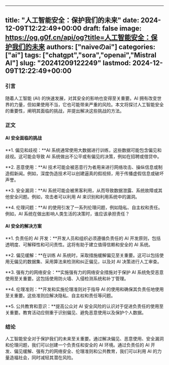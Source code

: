 
---
title: "人工智能安全：保护我们的未来"
date: 2024-12-09T12:22:49+00:00
draft: false
image: https://og.g0f.cn/api/og?title=人工智能安全：保护我们的未来
authors: ["naiveのai"]
categories: ["ai"]
tags: ["chatgpt","sora","openai","Mistral AI"]
slug: "20241209122249"
lastmod: 2024-12-09T12:22:49+00:00
---
### 引言

随着人工智能 (AI) 的快速发展，对其安全的影响也变得至关重要。AI 拥有改变世界的力量，但如果使用不当，它也可能带来严重的风险。本文将探讨人工智能安全的重要性，阐明其面临的挑战，并提出解决这些挑战的方法。

### 正文

#### AI 安全面临的挑战

**1. 偏见和歧视：**AI 系统通常使用大数据进行训练，这些数据可能包含偏见和歧视。这可能会导致 AI 系统做出不公平或有偏见的决策，例如在招聘或借贷中。

**2. 恶意使用：**AI 技术可能会被恶意行为者用来进行网络攻击、操纵信息或制造假新闻。例如，深度伪造技术可以创建逼真的假视频，用于传播虚假信息或破坏声誉。

**3. 安全漏洞：**AI 系统可能会被黑客利用，从而导致数据泄露、系统故障或其他安全问题。例如，攻击者可以利用 AI 来识别和利用系统中的漏洞。

**4. 伦理问题：**AI 的使用引发了一系列伦理问题，例如隐私、自主权和责任。例如，AI 系统在做出影响人类生活的决策时，谁应该承担责任？

#### AI 安全的解决方案

**1. 负责任的 AI 开发：**开发人员和组织必须遵循负责任的 AI 开发原则，包括透明度、可解释性和可问责性。这将有助于建立值得信赖和安全的 AI 系统。

**2. 偏见缓解：**在训练 AI 系统时，采取措施缓解偏见至关重要。这可以包括使用无偏见的数据集、采用算法来检测和纠正偏见，以及对 AI 决策进行人工审查。

**3. 强有力的网络安全：**实施强有力的网络安全措施对于保护 AI 系统免受恶意使用至关重要。这包括使用防火墙、入侵检测系统和补丁管理。

**4. 伦理准则：**开发和实施伦理准则对于指导 AI 的使用和确保其负责任地使用至关重要。这些准则应解决隐私、自主权和责任等问题。

**5. 公共教育和意识：**提高公众对 AI 安全风险的认识对于促进负责任的使用至关重要。教育活动应侧重于识别偏见、避免恶意使用以及保护个人数据。

### 结论

人工智能安全对于保护我们的未来至关重要。通过解决偏见、恶意使用、安全漏洞和伦理问题，我们可以创建一个负责任和安全的 AI 环境。通过负责任的 AI 开发、偏见缓解、强有力的网络安全、伦理准则和公共教育，我们可以利用 AI 的力量造福社会，同时减轻其潜在风险。